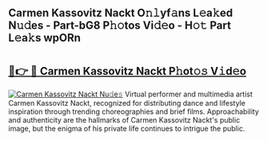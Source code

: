 ## Carmen Kassovitz Nackt O𝚗𝚕yf𝚊ns L𝚎a𝚔ed N𝚞𝚍es - Part-bG8 P𝚑𝚘tos Vi𝚍𝚎o - H𝚘𝚝 Part L𝚎a𝚔s wpORn

# <h2><a href="http://kf3zh4n.oniu.top/?m=Carmen+Kassovitz+Nackt">🔗👉 🔴 Carmen Kassovitz Nackt P𝚑ot𝚘𝚜 V𝚒d𝚎o</a></h2>

[![Carmen Kassovitz Nackt Nu𝚍e𝚜](https://i.imgur.com/0qMVB7G.gif)](http://kf3zh4n.oniu.top/?m=Carmen+Kassovitz+Nackt)
Virtual performer and multimedia artist Carmen Kassovitz Nackt, recognized for distributing dance and lifestyle inspiration through trending choreographies and brief films. Approachability and authenticity are the hallmarks of Carmen Kassovitz Nackt's public image, but the enigma of his private life continues to intrigue the public.  
